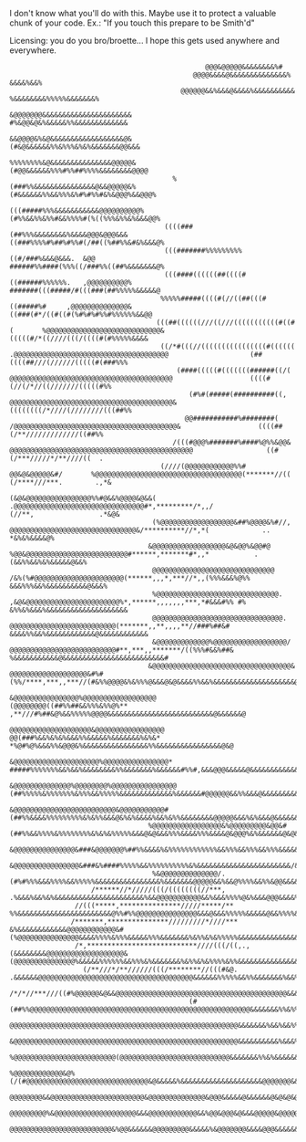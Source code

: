 I don't know what you'll do with this.
Maybe use it to protect a valuable chunk of your code.
Ex.: "If you touch this prepare to be Smith'd"

Licensing:
you do you bro/broette... I hope this gets used anywhere and everywhere.
                                                                                                                                                                                                        
                                                                                                                                                                                                        
                                                                                                                                                                                                        
                                                    @@@&@@@@@&&&&&&&&%#                                                                                                                                 
                                                 @@@@&&&&@&&&&&&&&&&&&&&%                                                                                 &&&&%&&%                                      
                                              @@@@@@&&%&&&@&&&&%&&&&&&&&&&                                                                         %&&&&&&&&%%%%%&&&&&&&%                               
                                             &@@@@@@@&&&&&&&&&&&&&&&&&&&&&&                                                                    #%&@@&@&%&&&&&%%&&&&&&&&&&&&&                            
                                             &&@@@@&%&@&&&&&&&&&&&&&&&&&&@&                                                                   (#&@&&&&&&%%&%%%&%&%&&&&&&&@@&&&                          
                                            %%%%%%%%&@&&&&&&&&&&&&&&&@@@@@&                                                                  (#@@&&&&&&%%%#%%##%%%%&&&&&&&&@@@@                         
                                            %(###%%&&&&&&&&&&&&&&&@&&@@@@@&%                                                                (#&&&&&&%%&&%%%&%#%#%%#&%&@@@%&&@@@%                        
                                           (((#####%%%&&&&&&&&&&&@@@@@@@@@@%                                                               (#%%&&%%&%%#&&%%%%#(%((%%%&%%&%&&&@@%                        
                                          ((((###(##%%%&&&&&&&&%&&&&@@@&@@@&&&                                                            ((###%%%%#%##%#%%#(/##((%##%%&#&%&&&@%                        
                                          (((#######%%%%%%%%%((#/###%&&&@&&&.  &@@                                                        ######%%####(%%%((/###%%((##%&&&&&&&@%                        
                                          (((####((((((##((((#((######%%%%%%.   ,@@@@@@@@@@%                                              #######(((#####/#(((###(##%%%%%&&&&&@                         
                                         %%%%%#####((((#(//((##(((#((#####%#     ,@@@@@@@@@@@@@@&                                          ((###(#*/((#((#(%#%#%#%%#%%%%%%&&@@                          
                                        (((##((((((///((///(((((((((((#((#(       %@@@@@@@@@@@@@@@@@@@@@@@@@@@@&                            (((((#/*((////(((/((((#(#%%%%%&&&&                          
                                         ((/*#(((//((((((((((((((((#((((((        .@@@@@@@@@@@@@@@@@@@@@@@@@@@@@@@@@@@@@@                    (##((((##///(//////(((((#(###%%%                           
                                             (####(((((#(((((((######((/(          @@@@@@@@@@@@@@@@@@@@@@@@@@@@@@@@@@@@@@@@                   ((((#(//(/*//((///////(((((#%%                            
                                                (#%#(#####(##########((,           @@@@@@@@@@@@@@@@@@@@@@@@@@@@@@@@@@@@@@@@&                   ((((((((/*////(////////(((##%%                           
                                               @@###########%########(             /@@@@@@@@@@@@@@@@@@@@@@@@@@@@@@@@@@@@@@@@&                   ((((##(/**/////////////((##%%                           
                                            /(((#@@@%#######%####%@%%&@@&           @@@@@@@@@@@@@@@@@@@@@@@@@@@@@@@@@@@@@@@@@@@@@                  ((#(/***/////*/**////((  .                           
                                         (////(@@@@@@@@@@@@%%#  @@&@&@@@@@&#/       %@@@@@@@@@@@@@@@@@@@@@@@@@@@@@@@@@@@@(*******//((                 (/****///***.        .,*&                         
                                        (&@&@@@@@@@@@@@@@@@@%%#@&&%@@@@&@&&(        .@@@@@@@@@@@@@@@@@@@@@@@@@@@@@@@@#*,*********/*,,/               (//**,                .*&@&                        
                                       (%@@@@@@@@@@@@@@@@@@&##%@@@@&%#//,            @@@@@@@@@@@@@@@@@@@@@@@@@@@@@@@&/**********//*,*(             ..                 *&%&%&&&&@%                       
                                      &@@@@@@@@@@@@@@@@@@&@&@@%&@@#@                 %@@&@@@@@@@@@@@@@@@@@@@@@@@@@#******,*******#*,,*           .              (&&%%&&%&%&&&&&@&&%                     
                                       @@@@@@@@@@@@@@@@@@@@@@@@@@@@@@                /&%(%#@@@@@@@@@@@@@@@@@@@@@@(******,,,*,***//*,,(%%%&&&%@%%            &&&%%%&&%&&&&&&&&&&@&&&%                    
                                       %@@@@@@@@@@@@@@@@@@@@@@@@@@@@@@.              ,&@&@@@@@@@@@@@@@@@@@@@@@@@%*,******,,,,,,,***,*#&&&#%% #%         &%%&%&&&%&&&&&&&&&&&&&&&&&&&&                   
                                       @@@@@@@@@@@@@@@@@@@@@@@@@@@@@@@@.               @@@@@@@@@@@@@@@@@@@@@@@@@@(*******,,**,,,,**//###%##&#       &&&&%%&&%&&&&&&&&&&&&@&&&&&&&&&&&&                  
                                       &@@@@@@@@@@@@@%@@@@@@@@@@@@@@@@@@/              @@@@@@@@@@@@@@@@@@@@@@@@@@#**,***,,*******/((%%%#&&%##&  %&&&&&&&&&&&@&&&&&&&&&&&&&&&&&&&&&&&&&#                 
                                      &@@@@@@@@@@@@@@@@@@@@@@@@@@@@@@@@@@&              @@@@@@@@@@@@@@@@@@@&#%#(%%/****,***,,***//(#&%%@@@@&%&%%%@&&&@&@&&&&%%&&%&&&&&&&&&&&&&&&&&&&&@%                 
                                       &@@@@@@@@@@@@@@@@%@@@@@@@@@@@@@@@@@@             (@@@@@@@@((##%%##&&%%%&%%@%**       ,**///#%##&@%&&%%%%%@@@@&&&&&&&&&&&&&&&&&&&&&&&&&&@&&&&&&@                  
                                      @@@@@@@@@@@@@@@@@@@@&@@@@@@@@@@@@@@@@@             @@(###%&&%&%&%&&&%%&&&&&%&&&&&&&%&%&* *%@#%@%&&&%%&@@@&%&&&&&&&&&&&&&&&&%%&&&&&&&&&&&&&&&&@&@                  
                                      &@@@@@@@@@@@@@@@@@@@@@%@@@@@@@@@@@@@@@@*        #####%%%%%%%&&%&&%&&&&&&&&%%&&&&&&&%&&&&&&#%%#,&&&@@@&&&&&@&&&&&&&&&&&&&&&&&&&&%&&&&&&&&@&&&&&&@(                 
                                      &@@@@@@@@@@@@@@%@@@@@@@@%@@@@@@@@@@@@@@@@  (##%%%%%&%%%%%%%&%%%&&%%%%%&&&&&&&&&&&&&%&&&&&&#@@@@@@&&%%&&&@&&&&&&&&&&&&&&&&&&&&&%&%%&&&&&&&&&@&@@&                  
                                      &@@@@@@@@@@@@@@@@@@@@@@@@@&@@@@@@@@@@@#(##%%&&&&%%%%%%%%%&%&%%&&&@&%&%&&&&%&&%&%%&&&&&&&&@@@@@&&&%&%&&&@&&&&&&&&&&&&%&%&%&&&&&&&&%&&&&@@&@@@@@@                   
                                      %@@@@@@@@@@@@@@@@@&%@@@@@@@@@&@@&#(##%%&&%%%%&%%%%%%%%&%&%&%%%%%&&&@&@&&&%%%&&&&%%%&&&&@&@@@%&%&&&&&&@&@&%%&&&&&&&&&&%&&&&%&&&&&&&&&&@&@@@&@@@@                                                         
                                       &@@@@@@@@@@@@@@@&###&@@@@@@@%##%%&&&&%&%%%%%%%%%%%%&&%%%&&%%%&&%%%&&&&&&%%&&%%%&&&%&%&&&&@&&&&%&&&&&%&&&&&&&&&%&&&&&&&&&%&&&&&&&&&&&@@@@&@@@@@                   
                                       &@@@@@@@@@@@@@@@@&###&%####%%%%%&&%%%%%%%%%%&%&&&&&&&&&&&&&&&&&&&&&&&/&&&&&&%&&&&&%&&%&&&&&&&&@&%&&&%&@&&&&&&&%%&&&&%&&&&%&&&&&&&&&&@@@&&@@@@@                   
                                       %&@@@@@@@@@@@@@@/. (#%#%%%&&&%%%%&&%%%%%&&&&&&&&&&&&&&&&%&&&&&&&@@@@@&&%&&@%%%%&&%%&@@&&&&&&&%%%&%%&&@&&&&%&&%&&&&&%&&&&&&&&&&&&&&&&@@&@&@@@@@                   
                        /******//*/////(((/((((((((//***,   .%&&&%&&%&%&&&&&&&&&&&&&&&&&&&&&&%&&@@@@@@@@@@@&&%&&&%%%%@&%&&&@@@&&&&%%%&&&&&&&&&&&&&%%%&%&&&&&&&&&&&&&&&&&&&@&@@@@&@@@@                   
                    //(((*****,***************/////*****/**   %%&&&&&&&&&&&&&&&&&&&&&&&@%%#%%@@@@@@@@@@@@@@@&&&@&&&%%%%%&&&&&@&&%%%%&&&&&&&&&%&&%&&&&&&&&&&&&&&&&&&&&&&&&@@@@@@@@@@@                    
                   /*******,***************/////////*////***   &%&&&&&&&&&&&&@@@@@@@@@@@@&#(%@@@@@@@@@@@@@@@&&&&%%%%&%%%&&&&&%%%&&&&&&&%&%%&%&%%%%%&&&&&&&&&&&&&&&&&&&&&@@&@@@@@@@@@                    
                    /*,***************************////(((/((,.,(&&&&&&&&@@@@@@@@@@@@@@@@@@@&(@@@@@@@@@@@@@@@%&&&&&%%%%%%&&%%%&%&&&&&&&%&%%&%&%%%%&%%&&&&&&&&&&&&&&&&&&&@@@&&@@@@@@@                     
                      (/**///*/**//////(((/********//(((#&@.   .&&&&&&@@@@@@@@@@@@@@@@@@@@@@@@@@@@@@@@@@@@@@&&&&&&%%%%%&&%%&&&&&&&%&&%%%&&%&%&&&&&&&&&&&&&&&&&&&&&&&&&@@@@@@@@@@@@                      
                                         /*/*//***///((#%@@@@@@&@&&@@@@@@@@@@@@@@@@@@@@@@@@@@@@@@@@@@@@@@@@@@&&&&&&%%%&&&&&&&%%&%%%&&&%&&&%&&&&&&&&&&&&&&&&&&&&&&&&&@@@@@&@@@@@@@&                      
                                                (#(##%%@@@@@@@@@@@@@@@@@@@@@@@@@@@@@@@@@@@@@@@@@@@@@@@@@@@@@@&&&&&&&%%&%%&&%&&&%&&&&%&&&&&&&&&&&&&&&&&&&&&&&@&&&&&&&@&@@@@@&&&@@@@@                     
                                                     @@@@@@@@@@@@@@@@@@@@@@@@@@@@@@@@@@@@@@@@@@@@@@@@@@@@@@@@&&&&&&&%&&%&&%%%%&&&%&&&&&&&&&&&&&&&&&&&&&&@&&&&&@@&&&&@@@@@@@@&@&&&&&                     
                                                      &@@@@@@@@@@@@@@@@@@@@@@@@@@@@@@@@@@@@@@@@@@@@@@@@@@@@@@@&&&&&&&&&&%&&&%&&&&%&&&&&&&&&&&&&&&&&&&@&&@@&&&&&@@@@@@@@@@@@@&@@&@&%%%                   
                                                        %@@@@@@@@@@@@@@@@@@@@@@@@@(@@@@@@@@@@@@@@@@@@@@@@@@@@@&&&&&&&%%&%&&&&&&&&&&&&&&&&@&&@&@@@@@@@&&&&&&&&&@@@@&&&&&&&&&@&&&&@&&%%&%                 
                                                           %@@@@@@@@@@@@&@%(/(#@@@@@@@@@@@@@@@@@@@@@@@@@@@@@@&@&&&&&%&&&&&&&&&&&&&&&&&&&&@@@@@@@&&&&&&&&&&&&&&&&&&&&&&&&&&&@&&&&&&&&&&%&                
                                                             @@@@@@@@&&@@@@@@@@@@@@@@@@@@@@@@@&@@@@@@@@@@@@@@&@@@&&&&&@&&&&&&@&@&@&@@@@@@@&@&&&&&&&&&&&&&&&&&&&@&&&@&@&&@@&&&&&&&&&&&&%%%               
                                                              @@@@@@@@@%&@@@@@@@@@@@@@@@@@@@@&&&@@@@@@@@@@@@&&%@@&@@@&@&&&@@@@@&@@@@@@&@@&&&&&&&&&&&&&&&&&&&&@&&&&&&&&&&&&&&&&&&&&&&&&&%%%              
                                                               @@@@@@@@@@@@@@@@@@@@@@@@@&%@@&&&&&&@@@@@@@@@&&&&&%&@@@@@@@&&&&@@@&&&&&&&&&&&&&&&&&&&%&&&&&&&&&&&&&&&&&&&&&&&&&&&&&&&&@&&&%               
